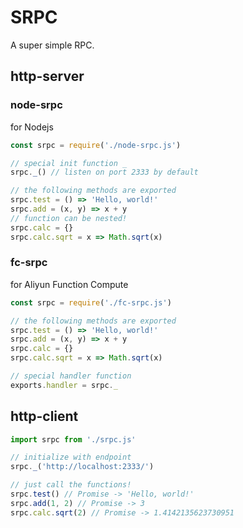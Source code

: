 # SRPC

A super simple RPC.

## http-server

### node-srpc

for Nodejs

```js
const srpc = require('./node-srpc.js')

// special init function _
srpc._() // listen on port 2333 by default

// the following methods are exported
srpc.test = () => 'Hello, world!'
srpc.add = (x, y) => x + y
// function can be nested!
srpc.calc = {}
srpc.calc.sqrt = x => Math.sqrt(x)
```

### fc-srpc

for Aliyun Function Compute

```js
const srpc = require('./fc-srpc.js')

// the following methods are exported
srpc.test = () => 'Hello, world!'
srpc.add = (x, y) => x + y
srpc.calc = {}
srpc.calc.sqrt = x => Math.sqrt(x)

// special handler function
exports.handler = srpc._
```

## http-client

```js
import srpc from './srpc.js'

// initialize with endpoint
srpc._('http://localhost:2333/')

// just call the functions!
srpc.test() // Promise -> 'Hello, world!'
srpc.add(1, 2) // Promise -> 3
srpc.calc.sqrt(2) // Promise -> 1.4142135623730951
```